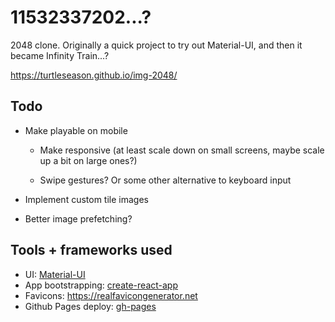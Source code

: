 # 11532337202...?

2048 clone. Originally a quick project to try out Material-UI, and then it became Infinity Train...?

https://turtleseason.github.io/img-2048/

## Todo

- Make playable on mobile
  - Make responsive (at least scale down on small screens, maybe scale up a bit on large ones?)

  - Swipe gestures? Or some other alternative to keyboard input

- Implement custom tile images

- Better image prefetching?

## Tools + frameworks used

- UI: [Material-UI](https://github.com/mui-org/material-ui/)
- App bootstrapping: [create-react-app](https://github.com/facebook/create-react-app)
- Favicons: https://realfavicongenerator.net
- Github Pages deploy: [gh-pages](https://github.com/tschaub/gh-pages)